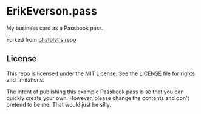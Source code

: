# ErikEverson.pass

My business card as a Passbook pass.

Forked from [phatblat's repo](https://github.com/phatblat/phatblat.pass)

## License

This repo is licensed under the MIT License. See the [LICENSE](LICENSE.md) file for rights and limitations.

The intent of publishing this example Passbook pass is so that you can quickly create your own. However, please change the contents and don't pretend to be me. That would just be silly.

